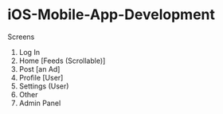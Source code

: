 # iOS-Mobile-App-Development

Screens
1) Log In
2) Home [Feeds (Scrollable)]
3) Post [an Ad]
4) Profile [User]
5) Settings (User)
6) Other
7) Admin Panel
